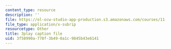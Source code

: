 ```yaml
---
content_type: resource
description: ''
file: https://ol-ocw-studio-app-production.s3.amazonaws.com/courses/11-601-introduction-to-environmental-policy-and-planning-fall-2016/3f58990a778f3b490a1c9845b43e6141_alnDYYwAs74.srt
file_type: application/x-subrip
resourcetype: Other
title: 3play caption file
uid: 3f58990a-778f-3b49-0a1c-9845b43e6141
---
```

